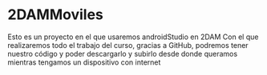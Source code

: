 # 2DAMMoviles
Esto es un proyecto en el que usaremos androidStudio en 2DAM
Con el que realizaremos todo el trabajo del curso, gracias a GitHub, podremos tener nuestro código
y poder descargarlo y subirlo desde donde queramos mientras tengamos un dispositivo con internet
